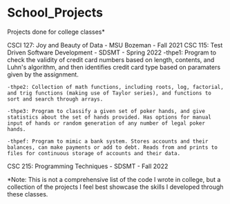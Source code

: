 # School_Projects
Projects done for college classes*
 
CSCI 127: Joy and Beauty of Data - MSU Bozeman - Fall 2021
CSC 115: Test Driven Software Development - SDSMT - Spring 2022
    -thpe1: Program to check the validity of credit card numbers based on length, contents, and Luhn's algorithm, and then identifies credit card type based on paramaters given by the assignment.

    -thpe2: Collection of math functions, including roots, log, factorial, and trig functions (making use of Taylor series), and functions to sort and search through arrays.

    -thpe3: Program to classify a given set of poker hands, and give statistics about the set of hands provided. Has options for manual input of hands or random generation of any number of legal poker hands.
    
    -thpef: Program to mimic a bank system. Stores accounts and their balances, can make payments or add to debt. Reads from and prints to files for continuous storage of accounts and their data.
    
CSC 215: Programming Techniques - SDSMT - Fall 2022

*Note: This is not a comprehensive list of the code I wrote in college, but a collection of the projects I feel best showcase the skills I developed through these classes.